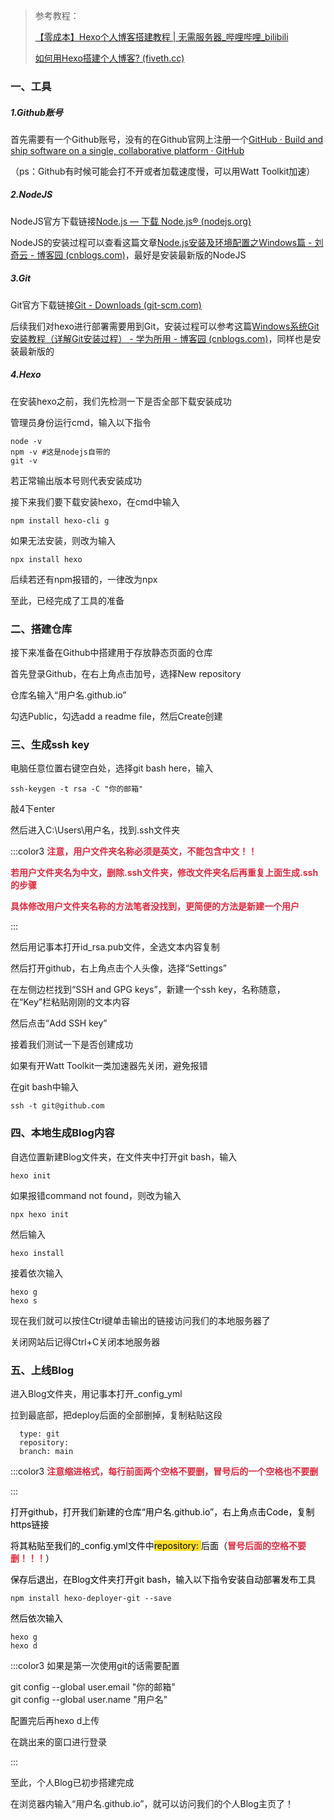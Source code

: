 > 参考教程：
>
> [【零成本】Hexo个人博客搭建教程 | 无需服务器_哔哩哔哩_bilibili](https://www.bilibili.com/video/BV1Ju4m1c7WR/?vd_source=72840f1407bd8d539300fcc6c32c4fc5)
>
> [如何用Hexo搭建个人博客? (fiveth.cc)](https://blog.fiveth.cc/p/bb32/)   
>

### 一、工具
##### 1.Github账号
首先需要有一个Github账号，没有的在Github官网上注册一个[GitHub · Build and ship software on a single, collaborative platform · GitHub](https://github.com/)

（ps：Github有时候可能会打不开或者加载速度慢，可以用Watt Toolkit加速）

##### 2.NodeJS
NodeJS官方下载链接[Node.js — 下载 Node.js® (nodejs.org)](https://nodejs.org/zh-cn/download/prebuilt-installer)

NodeJS的安装过程可以查看这篇文章[Node.js安装及环境配置之Windows篇 - 刘奇云 - 博客园 (cnblogs.com)](https://www.cnblogs.com/liuqiyun/p/8133904.html)，最好是安装最新版的NodeJS

##### 3.Git
Git官方下载链接[Git - Downloads (git-scm.com)](https://git-scm.com/downloads)

后续我们对hexo进行部署需要用到Git，安装过程可以参考这篇[Windows系统Git安装教程（详解Git安装过程） - 学为所用 - 博客园 (cnblogs.com)](https://www.cnblogs.com/xueweisuoyong/p/11914045.html)，同样也是安装最新版的

##### 4.Hexo
在安装hexo之前，我们先检测一下是否全部下载安装成功

管理员身份运行cmd，输入以下指令

```plain
node -v
npm -v #这是nodejs自带的
git -v
```

若正常输出版本号则代表安装成功

接下来我们要下载安装hexo，在cmd中输入

```plain
npm install hexo-cli g
```

如果无法安装，则改为输入

```plain
npx install hexo
```

后续若还有npm报错的，一律改为npx

至此，已经完成了工具的准备

### 二、搭建仓库
接下来准备在Github中搭建用于存放静态页面的仓库

首先登录Github，在右上角点击加号，选择New repository

仓库名输入“用户名.github.io”

勾选Public，勾选add a readme file，然后Create创建

### 三、生成ssh key
电脑任意位置右键空白处，选择git bash here，输入

```plain
ssh-keygen -t rsa -C "你的邮箱"
```

敲4下enter

然后进入C:\Users\用户名，找到.ssh文件夹

:::color3
**<font style="color:#DF2A3F;">注意，用户文件夹名称必须是英文，不能包含中文！！</font>**

**<font style="color:#DF2A3F;">若用户文件夹名为中文，删除.ssh文件夹，修改文件夹名后再重复上面生成.ssh的步骤</font>**

**<font style="color:#DF2A3F;">具体修改用户文件夹名称的方法笔者没找到，更简便的方法是新建一个用户</font>**

:::

然后用记事本打开id_rsa.pub文件，全选文本内容复制

然后打开github，右上角点击个人头像，选择“Settings”

在左侧边栏找到“SSH and GPG keys”，新建一个ssh key，名称随意，在“Key”栏粘贴刚刚的文本内容

然后点击“Add SSH key”

接着我们测试一下是否创建成功

如果有开Watt Toolkit一类加速器先关闭，避免报错

在git bash中输入

```plain
ssh -t git@github.com
```

### 四、本地生成Blog内容
自选位置新建Blog文件夹，在文件夹中打开git bash，输入

```plain
hexo init
```

如果报错command not found，则改为输入

```plain
npx hexo init
```

然后输入

```plain
hexo install
```

接着依次输入

```plain
hexo g
hexo s
```

现在我们就可以按住Ctrl键单击输出的链接访问我们的本地服务器了

关闭网站后记得Ctrl+C关闭本地服务器

### 五、上线Blog
进入Blog文件夹，用记事本打开_config_yml

拉到最底部，把deploy后面的全部删掉，复制粘贴这段

```plain
  type: git
  repository: 
  branch: main
```

:::color3
**<font style="color:#DF2A3F;">注意缩进格式，每行前面两个空格不要删，冒号后的一个空格也不要删</font>**

:::

<font style="color:#000000;">打开github，打开我们新建的仓库“用户名.github.io”，右上角点击Code，复制https链接</font>

<font style="color:#000000;">将其粘贴至我们的_config.yml文件中</font><font style="color:#000000;background-color:#FBDE28;">repository: </font><font style="color:#000000;">后面（</font>**<font style="color:#DF2A3F;">冒号后面的空格不要删！！！</font>**<font style="color:#000000;">）</font>

<font style="color:#000000;">保存后退出，在Blog文件夹打开git bash，输入以下指令安装自动部署发布工具</font>

```plain
npm install hexo-deployer-git --save
```

<font style="color:#000000;">然后依次输入</font>

```plain
hexo g
hexo d
```

:::color3
如果是第一次使用git的话需要配置

git config --global user.email "你的邮箱"  
git config --global user.name "用户名"

配置完后再hexo d上传

在跳出来的窗口进行登录

:::

至此，个人Blog已初步搭建完成

在浏览器内输入“用户名.github.io”，就可以访问我们的个人Blog主页了！

